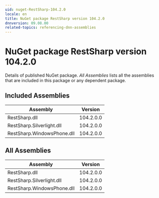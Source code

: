 ```yaml
---
uid: nuget-RestSharp-104.2.0
locale: en
title: NuGet package RestSharp version 104.2.0
dnnversion: 09.08.00
related-topics: referencing-dnn-assemblies
---
```


# NuGet package RestSharp version 104.2.0
Details of published NuGet package.
*All Assemblies* lists all the assemblies that are included in this package or any dependent package.

## Included Assemblies

|Assembly|Version|
|---|---|
|RestSharp.dll|104.2.0.0|
|RestSharp.Silverlight.dll|104.2.0.0|
|RestSharp.WindowsPhone.dll|104.2.0.0|

## All Assemblies

|Assembly|Version|
|---|---|
|RestSharp.dll|104.2.0.0|
|RestSharp.Silverlight.dll|104.2.0.0|
|RestSharp.WindowsPhone.dll|104.2.0.0|


